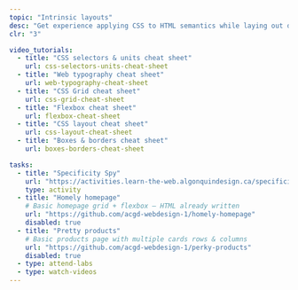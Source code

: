 ```yaml
---
topic: "Intrinsic layouts"
desc: "Get experience applying CSS to HTML semantics while laying out different documents & different screen sizes."
clr: "3"

video_tutorials:
  - title: "CSS selectors & units cheat sheet"
    url: css-selectors-units-cheat-sheet
  - title: "Web typography cheat sheet"
    url: web-typography-cheat-sheet
  - title: "CSS Grid cheat sheet"
    url: css-grid-cheat-sheet
  - title: "Flexbox cheat sheet"
    url: flexbox-cheat-sheet
  - title: "CSS layout cheat sheet"
    url: css-layout-cheat-sheet
  - title: "Boxes & borders cheat sheet"
    url: boxes-borders-cheat-sheet

tasks:
  - title: "Specificity Spy"
    url: "https://activities.learn-the-web.algonquindesign.ca/specificity-spy/"
    type: activity
  - title: "Homely homepage"
    # Basic homepage grid + flexbox — HTML already written
    url: "https://github.com/acgd-webdesign-1/homely-homepage"
    disabled: true
  - title: "Pretty products"
    # Basic products page with multiple cards rows & columns
    url: "https://github.com/acgd-webdesign-1/perky-products"
    disabled: true
  - type: attend-labs
  - type: watch-videos
---
```

